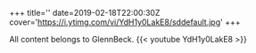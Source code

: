 +++
title=''
date=2019-02-18T22:00:30Z
cover='https://i.ytimg.com/vi/YdH1y0LakE8/sddefault.jpg'
+++

All content belongs to GlennBeck.
{{< youtube YdH1y0LakE8 >}}
